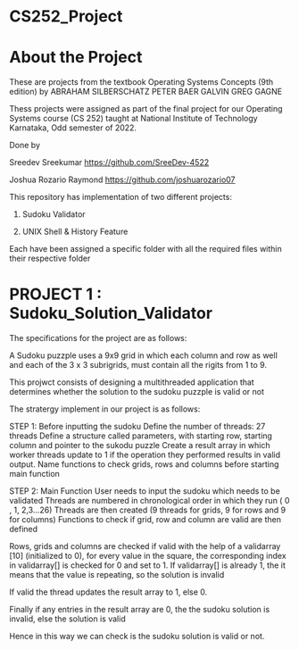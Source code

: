 # CS252_Project

# About the Project

These are projects from the textbook Operating Systems Concepts (9th edition) by ABRAHAM SILBERSCHATZ PETER BAER GALVIN GREG GAGNE

Thess projects were assigned as part of the final project for our Operating Systems course (CS 252) taught at National Institute of Technology Karnataka, Odd semester of 2022.

Done by

Sreedev Sreekumar https://github.com/SreeDev-4522

Joshua Rozario Raymond https://github.com/joshuarozario07

This repository has implementation of two different projects:

1) Sudoku Validator 

2) UNIX Shell & History Feature

Each have been assigned a specific folder with all the required files within their respective folder

# PROJECT 1 : Sudoku_Solution_Validator

The specifications for the project are as follows:

A Sudoku puzzple uses a 9x9 grid in which each column and row as well and each of the 3 x 3 subrigrids, must contain all the rigits from 1 to 9.

This projwct consists of designing a multithreaded application that determines whether the solution to the sudoku puzzple is valid or not

The stratergy implement in our project is as follows:

STEP 1: Before inputting the sudoku
Define the number of threads: 27 threads
Define a structure called parameters, with starting row, starting column and pointer to the sukodu puzzle
Create a result array in which worker threads update to 1 if the operation they performed results in valid output.
Name functions to check grids, rows and columns before starting main function

STEP 2: Main Function
User needs to input the sudoku which needs to be validated
Threads are numbered in chronological order in which they run ( 0 , 1, 2,3...26)
Threads are then created (9 threads for grids, 9 for rows and 9 for columns)
Functions to check if grid, row and column are valid are then defined

Rows, grids and columns are checked if valid with the help of a validarray [10] (initialized to 0), for every value in the square, the corresponding index in validarray[] is checked for 0 and set to 1. If validarray[] is already 1, the it means that the value is repeating, so the solution is invalid

If valid the thread updates the result array to 1, else 0.

Finally if any entries in the result array are 0, the the sudoku solution is invalid, else the solution is valid

Hence in this way we can check is the sudoku solution is valid or not.
